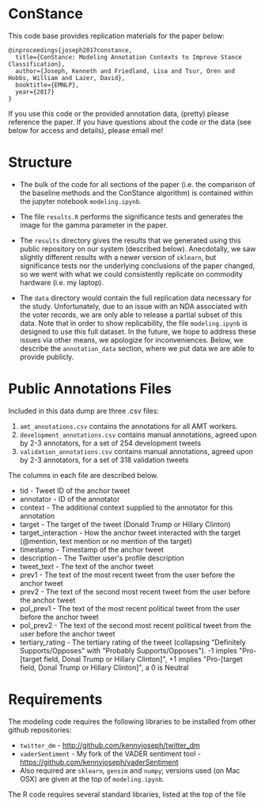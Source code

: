 # ConStance

This code base provides replication materials for the paper below:

```
@inproceedings{joseph2017constance,
  title={ConStance: Modeling Annotation Contexts to Improve Stance Classification},
  author={Joseph, Kenneth and Friedland, Lisa and Tsur, Oren and Hobbs, William and Lazer, David},
  booktitle={EMNLP},
  year={2017}
}
```

If you use this code or the provided annotation data, (pretty) please reference the paper.  If you have questions about the code or the data (see below for access and details), please email me!

# Structure

- The bulk of the code for all sections of the paper (i.e. the comparison of the baseline methods and the ConStance algorithm) is contained within the jupyter notebook ```modeling.ipynb```. 

- The file ```results.R``` performs the significance tests and generates the image for the gamma parameter in the paper.

- The ```results``` directory gives the results that we generated using this public repository on our system (described below). Anecdotally, we saw slightly different results with a newer version of ```sklearn```, but significance tests nor the underlying conclusions of the paper changed, so we went with what we could consistently replicate on commodity hardware (i.e. my laptop).

- The ```data``` directory would contain the full replication data necessary for the study.  Unfortunately, due to an issue with an NDA associated with the voter records, we are only able to release a partial subset of this data. Note that in order to show replicability, the file ```modeling.ipynb``` is designed to use this full dataset. In the future, we hope to address these issues via other means, we apologize for inconveniences. Below, we describe the ```annotation_data``` section, where we put data we are able to provide publicly.

# Public Annotations Files

Included in this data dump are three .csv files:

1. ```amt_annotations.csv``` contains the annotations for all AMT workers. 
2. ```development_annotations.csv``` contains manual annotations, agreed upon by 2-3 annotators, for a set of 254 development tweets
3. ```validation_annotations.csv``` contains manual annotations, agreed upon by 2-3 annotators, for a set of 318 validation tweets

The columns in each file are described below.

 - tid - Tweet ID of the anchor tweet
 - annotator - ID of the annotator
 - context - The additional context supplied to the annotator for this annotation
 - target -  The target of the tweet (Donald Trump or Hillary Clinton)
 - target_interaction - How the anchor tweet interacted with the target (@mention, text mention or no mention of the target)
 - timestamp - Timestamp of the anchor tweet
 - description - The Twitter user's profile description
 - tweet_text - The text of the anchor tweet
 - prev1 - The text of the most recent tweet from the user before the anchor tweet
 - prev2 - The text of the second most recent tweet from the user before the anchor tweet
 - pol_prev1 - The text of the most recent political tweet from the user before the anchor tweet
 - pol_prev2 - The text of the second most recent political tweet from the user before the anchor tweet
 - tertiary_rating - The tertiary rating of the tweet (collapsing "Definitely Supports/Opposes" with "Probably Supports/Opposes"). -1 imples "Pro-[target field, Donal Trump or Hillary Clinton]", +1 implies "Pro-[target field, Donal Trump or Hillary Clinton]", a 0 is Neutral



# Requirements

The modeling code requires the following libraries to be installed from other github repositories:

- ```twitter_dm``` - http://github.com/kennyjoseph/twitter_dm
- ```vaderSentiment``` - My fork of the VADER sentiment tool - https://github.com/kennyjoseph/vaderSentiment
- Also required are ```sklearn```, ```gensim``` and ```numpy```; versions used (on Mac OSX) are given at the top of ```modeling.ipynb```.

The R code requires several standard libraries, listed at the top of the file

